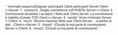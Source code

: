 <div style="transform: scale(0.7); transform-origin: top left;" class="ml-50">
```mermaid
sequenceDiagram
    participant Client
    participant Server
    Client->>Server: 1. `connect()` (Voglio connettermi a IP:PORTA)
    Server->>Client: 2. Connessione accettata (`accept()`)
    Note over Client,Server: La connessione è stabilita (Canale TCP)
    Client->>Server: 3. `send()` (Invio richiesta)
    Server->>Client: 4. `recv()` (Ricevo risposta)
    Note over Client,Server: ...scambio di dati...
    Client->>Server: 5. `close()` (Chiudo la mia parte di connessione)
    Server->>Client: 6. `close()` (Chiudo la mia parte di connessione)
```
</div>
